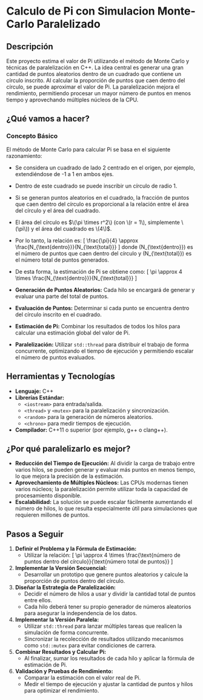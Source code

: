 # Calculo de Pi con Simulacion Monte-Carlo Paralelizado
## Descripción

Este proyecto estima el valor de Pi utilizando el método de Monte Carlo y técnicas de paralelización en C++. La idea central es generar una gran cantidad de puntos aleatorios dentro de un cuadrado que contiene un círculo inscrito. Al calcular la proporción de puntos que caen dentro del círculo, se puede aproximar el valor de Pi. La paralelización mejora el rendimiento, permitiendo procesar un mayor número de puntos en menos tiempo y aprovechando múltiples núcleos de la CPU.

## ¿Qué vamos a hacer?

### Concepto Básico

El método de Monte Carlo para calcular Pi se basa en el siguiente razonamiento:

- Se considera un cuadrado de lado 2 centrado en el origen, por ejemplo, extendiéndose de -1 a 1 en ambos ejes.
- Dentro de este cuadrado se puede inscribir un círculo de radio 1.
- Si se generan puntos aleatorios en el cuadrado, la fracción de puntos que caen dentro del círculo es proporcional a la relación entre el área del círculo y el área del cuadrado.
- El área del círculo es $\(\pi \times r^2\) (con \(r = 1\), simplemente \(\pi\)) y el área del cuadrado es \(4\)$.
- Por lo tanto, la relación es:
  \[
  \frac{\pi}{4} \approx \frac{N_{\text{dentro}}}{N_{\text{total}}}
  \]
  donde \(N_{\text{dentro}}\) es el número de puntos que caen dentro del círculo y \(N_{\text{total}}\) es el número total de puntos generados.
- De esta forma, la estimación de Pi se obtiene como:
  \[
  \pi \approx 4 \times \frac{N_{\text{dentro}}}{N_{\text{total}}}
  \]

- **Generación de Puntos Aleatorios:** Cada hilo se encargará de generar y evaluar una parte del total de puntos.
- **Evaluación de Puntos:** Determinar si cada punto se encuentra dentro del círculo inscrito en el cuadrado.
- **Estimación de Pi:** Combinar los resultados de todos los hilos para calcular una estimación global del valor de Pi.
- **Paralelización:** Utilizar `std::thread` para distribuir el trabajo de forma concurrente, optimizando el tiempo de ejecución y permitiendo escalar el número de puntos evaluados.

## Herramientas y Tecnologías

- **Lenguaje:** C++
- **Librerías Estándar:**  
  - `<iostream>` para entrada/salida.
  - `<thread>` y `<mutex>` para la paralelización y sincronización.
  - `<random>` para la generación de números aleatorios.
  - `<chrono>` para medir tiempos de ejecución.
- **Compilador:** C++11 o superior (por ejemplo, g++ o clang++).

## ¿Por qué paralelizarlo es mejor?

- **Reducción del Tiempo de Ejecución:** Al dividir la carga de trabajo entre varios hilos, se pueden generar y evaluar más puntos en menos tiempo, lo que mejora la precisión de la estimación.
- **Aprovechamiento de Múltiples Núcleos:** Las CPUs modernas tienen varios núcleos; la paralelización permite utilizar toda la capacidad de procesamiento disponible.
- **Escalabilidad:** La solución se puede escalar fácilmente aumentando el número de hilos, lo que resulta especialmente útil para simulaciones que requieren millones de puntos.

## Pasos a Seguir

1. **Definir el Problema y la Fórmula de Estimación:**
   - Utilizar la relación:
     \[
     \pi \approx 4 \times \frac{\text{número de puntos dentro del círculo}}{\text{número total de puntos}}
     \]
2. **Implementar la Versión Secuencial:**
   - Desarrollar un prototipo que genere puntos aleatorios y calcule la proporción de puntos dentro del círculo.
3. **Diseñar la Estrategia de Paralelización:**
   - Decidir el número de hilos a usar y dividir la cantidad total de puntos entre ellos.
   - Cada hilo deberá tener su propio generador de números aleatorios para asegurar la independencia de los datos.
4. **Implementar la Versión Paralela:**
   - Utilizar `std::thread` para lanzar múltiples tareas que realicen la simulación de forma concurrente.
   - Sincronizar la recolección de resultados utilizando mecanismos como `std::mutex` para evitar condiciones de carrera.
5. **Combinar Resultados y Calcular Pi:**
   - Al finalizar, sumar los resultados de cada hilo y aplicar la fórmula de estimación de Pi.
6. **Validación y Pruebas de Rendimiento:**
   - Comparar la estimación con el valor real de Pi.
   - Medir el tiempo de ejecución y ajustar la cantidad de puntos y hilos para optimizar el rendimiento.
